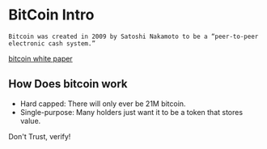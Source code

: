# BitCoin Intro

```
Bitcoin was created in 2009 by Satoshi Nakamoto to be a “peer-to-peer electronic cash system.” 
```

[bitcoin white paper](https://bitcoin.org/bitcoin.pdf)

## How Does bitcoin work

- Hard capped: There will only ever be 21M bitcoin.
- Single-purpose: Many holders just want it to be a token that stores value.

Don't Trust, verify!